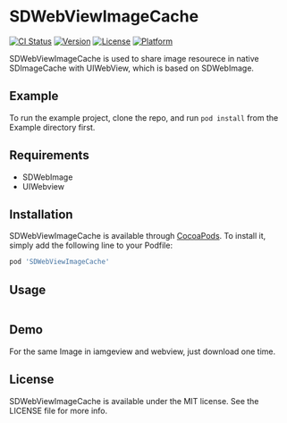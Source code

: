 # SDWebViewImageCache

[![CI Status](http://img.shields.io/travis/jiehu5114/SDWebViewImageCache.svg?style=flat)](https://travis-ci.org/jiehu5114/SDWebViewImageCache)
[![Version](https://img.shields.io/cocoapods/v/SDWebViewImageCache.svg?style=flat)](http://cocoapods.org/pods/SDWebViewImageCache)
[![License](https://img.shields.io/cocoapods/l/SDWebViewImageCache.svg?style=flat)](http://cocoapods.org/pods/SDWebViewImageCache)
[![Platform](https://img.shields.io/cocoapods/p/SDWebViewImageCache.svg?style=flat)](http://cocoapods.org/pods/SDWebViewImageCache)

SDWebViewImageCache is used to share image resourece in native SDImageCache with UIWebView, which is based on SDWebImage.


## Example

To run the example project, clone the repo, and run `pod install` from the Example directory first.

## Requirements

* SDWebImage
* UIWebview


## Installation

SDWebViewImageCache is available through [CocoaPods](http://cocoapods.org). To install
it, simply add the following line to your Podfile:

```ruby
pod 'SDWebViewImageCache'
```


## Usage

```
```

## Demo

For the same Image in iamgeview and webview, just download one time.




## License

SDWebViewImageCache is available under the MIT license. See the LICENSE file for more info.
